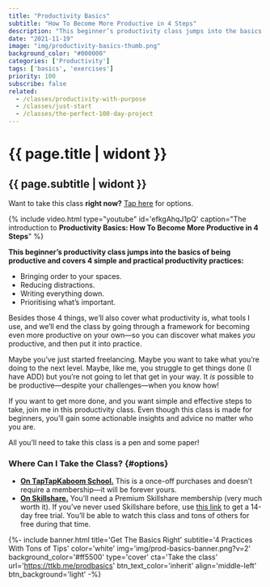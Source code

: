```yaml
---
title: "Productivity Basics"
subtitle: "How To Become More Productive in 4 Steps"
description: "This beginner’s productivity class jumps into the basics of being productive and covers 4 simple and practical productivity practices: Bringing order to your spaces, Reducing distractions, Writing everything down, Prioritising what’s important. Besides those 4 things, we cover what productivity is, what tools I use, and we end the class by going through a framework for becoming even more productive on your own."
date: "2021-11-19"
image: "img/productivity-basics-thumb.png"
background_color: "#000000"
categories: ['Productivity']
tags: ['basics', 'exercises']
priority: 100
subscribe: false
related:
  - /classes/productivity-with-purpose
  - /classes/just-start
  - /classes/the-perfect-100-day-project
---
```


# {{ page.title | widont }}
## {{ page.subtitle | widont }}

Want to take this class **right now?** [Tap here](#options) for options.

{% include video.html type="youtube" id='efkgAhqJ1pQ' caption="The introduction to **Productivity Basics: How To Become More Productive in 4 Steps**" %}

**This beginner’s productivity class jumps into the basics of being productive and covers 4 simple and practical productivity practices:**

- Bringing order to your spaces.
- Reducing distractions.
- Writing everything down.
- Prioritising what’s important.

Besides those 4 things, we’ll also cover what productivity is, what tools I use, and we’ll end the class by going through a framework for becoming even more productive on your own—so you can discover what makes *you* productive, and then put it into practice.

Maybe you’ve just started freelancing. Maybe you want to take what you’re doing to the next level. Maybe, like me, you struggle to get things done (I have ADD) but you’re not going to let that get in your way. It *is* possible to be productive—despite your challenges—when you know how!

If you want to get more done, and you want simple and effective steps to take, join me in this productivity class. Even though this class is made for beginners, you’ll gain some actionable insights and advice no matter who you are.

All you’ll need to take this class is a pen and some paper!

### Where Can I Take the Class? {#options}

- [**On TapTapKaboom School.**](https://ttkb.me/prodbasics) This is a once-off purchases and doesn’t require a membership—it will be forever yours.
- [**On Skillshare.**](https://ttkb.me/prodbasics-sk) You’ll need a Premium Skillshare membership (very much worth it). If you’ve never used Skillshare before, use [this link](https://ttkb.me/pwp-sk) to get a 14-day free trial. You’ll be able to watch this class and tons of others for free during that time.

{%- include banner.html
	title='Get The Basics Right'
	subtitle='4 Practices With Tons of Tips'
	color='white'
	img='img/prod-basics-banner.png?v=2'
	background_color='#ff5500'
	type='cover'
	cta='Take the class'
	url='https://ttkb.me/prodbasics'
	btn_text_color='inherit'
	align='middle-left'
	btn_background='light' -%}